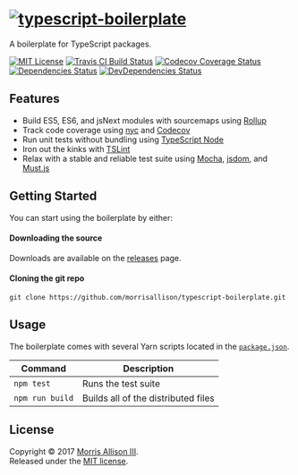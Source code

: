 # [![typescript-boilerplate][logo]][homepage]

[logo]: https://cldup.com/PyYZbgDH5I.svg
[homepage]: https://github.com/morrisallison/typescript-boilerplate

A boilerplate for TypeScript packages.

[![MIT License][badge-license]][license]
[![Travis CI Build Status][badge-travis]][travis]
[![Codecov Coverage Status][badge-codecov]][codecov]
[![Dependencies Status][badge-dependencies]][bithound]
[![DevDependencies Status][badge-dependencies-dev]][bithound]

[badge-codecov]: https://img.shields.io/codecov/c/github/morrisallison/typescript-boilerplate.svg?style=flat-square
[badge-dependencies]: https://img.shields.io/bithound/dependencies/github/morrisallison/typescript-boilerplate.svg?style=flat-square
[badge-dependencies-dev]: https://img.shields.io/bithound/devDependencies/github/morrisallison/typescript-boilerplate.svg?style=flat-square
[badge-license]: https://img.shields.io/badge/license-MIT-blue.svg?style=flat-square
[badge-travis]: https://img.shields.io/travis/morrisallison/typescript-boilerplate.svg?style=flat-square
[bithound]: https://bithound.io/github/morrisallison/typescript-boilerplate
[codecov]: https://codecov.io/gh/morrisallison/typescript-boilerplate
[license]: https://github.com/morrisallison/typescript-boilerplate/raw/master/LICENSE
[travis]: https://travis-ci.org/morrisallison/typescript-boilerplate

## Features

* Build ES5, ES6, and jsNext modules with sourcemaps using [Rollup][]
* Track code coverage using [nyc][] and [Codecov][codecov-site]
* Run unit tests without bundling using [TypeScript Node][]
* Iron out the kinks with [TSLint][]
* Relax with a stable and reliable test suite using [Mocha][], [jsdom][], and [Must.js][]

[codecov-site]: https://codecov.io
[jsdom]: https://github.com/tmpvar/jsdom
[Mocha]: https://github.com/mochajs/mocha
[Must.js]: https://github.com/moll/js-must
[nyc]: https://github.com/istanbuljs/nyc
[Rollup]: https://github.com/rollup/rollup
[Travis CI]: https://travis-ci.org/
[TSLint]: https://github.com/palantir/tslint
[TypeScript Node]: https://github.com/TypeStrong/ts-node
[TypeScript]: https://github.com/Microsoft/TypeScript

## Getting Started

You can start using the boilerplate by either:

#### Downloading the source

Downloads are available on the [releases][] page.

[releases]: https://github.com/morrisallison/typescript-boilerplate/releases

#### Cloning the git repo

```
git clone https://github.com/morrisallison/typescript-boilerplate.git
```

## Usage

The boilerplate comes with several Yarn scripts located in the [`package.json`][packagejson].

[packagejson]: ./package.json

| Command                | Description                         |
| ---------------------- | -------------------                 |
| `npm test`             | Runs the test suite                 |
| `npm run build`        | Builds all of the distributed files |

## License

Copyright &copy; 2017 [Morris Allison III](http://morris.xyz).
<br>Released under the [MIT license](./LICENSE).

